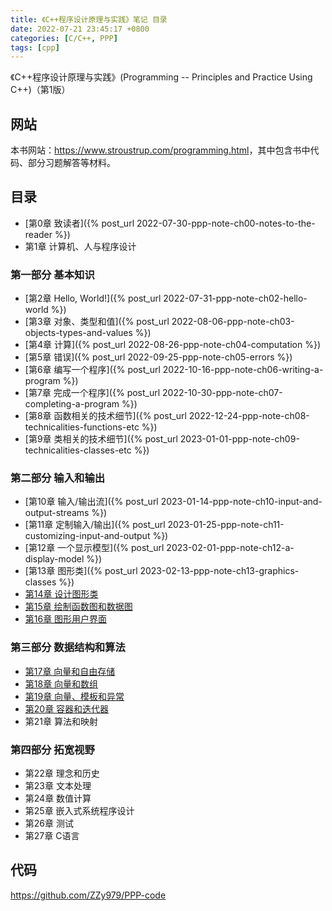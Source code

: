 ```yaml
---
title: 《C++程序设计原理与实践》笔记 目录
date: 2022-07-21 23:45:17 +0800
categories: [C/C++, PPP]
tags: [cpp]
---
```

《C++程序设计原理与实践》(Programming -- Principles and Practice Using C++)（第1版）

## 网站
本书网站：<https://www.stroustrup.com/programming.html>，其中包含书中代码、部分习题解答等材料。

## 目录
* [第0章 致读者]({% post_url 2022-07-30-ppp-note-ch00-notes-to-the-reader %})
* 第1章 计算机、人与程序设计

### 第一部分 基本知识
* [第2章 Hello, World!]({% post_url 2022-07-31-ppp-note-ch02-hello-world %})
* [第3章 对象、类型和值]({% post_url 2022-08-06-ppp-note-ch03-objects-types-and-values %})
* [第4章 计算]({% post_url 2022-08-26-ppp-note-ch04-computation %})
* [第5章 错误]({% post_url 2022-09-25-ppp-note-ch05-errors %})
* [第6章 编写一个程序]({% post_url 2022-10-16-ppp-note-ch06-writing-a-program %})
* [第7章 完成一个程序]({% post_url 2022-10-30-ppp-note-ch07-completing-a-program %})
* [第8章 函数相关的技术细节]({% post_url 2022-12-24-ppp-note-ch08-technicalities-functions-etc %})
* [第9章 类相关的技术细节]({% post_url 2023-01-01-ppp-note-ch09-technicalities-classes-etc %})

### 第二部分 输入和输出
* [第10章 输入/输出流]({% post_url 2023-01-14-ppp-note-ch10-input-and-output-streams %})
* [第11章 定制输入/输出]({% post_url 2023-01-25-ppp-note-ch11-customizing-input-and-output %})
* [第12章 一个显示模型]({% post_url 2023-02-01-ppp-note-ch12-a-display-model %})
* [第13章 图形类]({% post_url 2023-02-13-ppp-note-ch13-graphics-classes %})
* [第14章 设计图形类](https://blog.csdn.net/zzy979481894/article/details/129133590)
* [第15章 绘制函数图和数据图](https://blog.csdn.net/zzy979481894/article/details/129472470)
* [第16章 图形用户界面](https://blog.csdn.net/zzy979481894/article/details/129779417)

### 第三部分 数据结构和算法
* [第17章 向量和自由存储](https://blog.csdn.net/zzy979481894/article/details/130140557)
* [第18章 向量和数组](https://blog.csdn.net/zzy979481894/article/details/130692897)
* [第19章 向量、模板和异常](https://blog.csdn.net/zzy979481894/article/details/130937634)
* [第20章 容器和迭代器](https://blog.csdn.net/zzy979481894/article/details/131406187)
* 第21章 算法和映射

### 第四部分 拓宽视野
* 第22章 理念和历史
* 第23章 文本处理
* 第24章 数值计算
* 第25章 嵌入式系统程序设计
* 第26章 测试
* 第27章 C语言

## 代码
<https://github.com/ZZy979/PPP-code>
